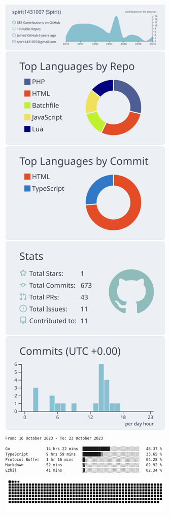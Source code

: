 [![](https://raw.githubusercontent.com/spirit1431007/spirit1431007/master/profile-summary-card-output/nord_bright/0-profile-details.svg)](https://git.io/spiritx)
[![](https://raw.githubusercontent.com/spirit1431007/spirit1431007/master/profile-summary-card-output/nord_bright/1-repos-per-language.svg)](https://git.io/spiritx) [![](https://raw.githubusercontent.com/spirit1431007/spirit1431007/master/profile-summary-card-output/nord_bright/2-most-commit-language.svg)](https://git.io/spiritx)
[![](https://raw.githubusercontent.com/spirit1431007/spirit1431007/master/profile-summary-card-output/nord_bright/3-stats.svg)](https://git.io/spiritx) [![](https://raw.githubusercontent.com/spirit1431007/spirit1431007/master/profile-summary-card-output/nord_bright/4-productive-time.svg)](https://git.io/spiritx)

<!--START_SECTION:waka-->

```txt
From: 16 October 2023 - To: 23 October 2023

Go                14 hrs 22 mins  ████████████░░░░░░░░░░░░░   48.37 %
TypeScript        9 hrs 59 mins   ████████▒░░░░░░░░░░░░░░░░   33.65 %
Protocol Buffer   1 hr 16 mins    █░░░░░░░░░░░░░░░░░░░░░░░░   04.28 %
Markdown          52 mins         ▓░░░░░░░░░░░░░░░░░░░░░░░░   02.92 %
Ezhil             41 mins         ▓░░░░░░░░░░░░░░░░░░░░░░░░   02.34 %
```

<!--END_SECTION:waka-->

![contribution](https://github.com/spirit1431007/spirit1431007/blob/output/github-contribution-grid-snake.svg)
